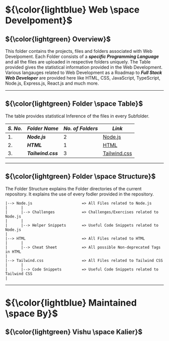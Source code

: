 # ${\color{lightblue} Web \space Develpoment}$

## ${\color{lightgreen} Overview}$

This folder contains the projects, files and folders associated with Web Develpoment. Each Folder consists of a ***specific Programming Language*** and all the
files are uploaded in respective folders uniquely. The Table provided gives the statistical information provided in the Web Development. Various langauges related to Web Development as a Roadmap to ***Full Stack Web Developer*** are provided here like HTML, CSS, JavaScript, TypeScript, Node.js, Express.js, React.js and much more.

------

## ${\color{lightgreen} Folder \space Table}$

The table provides statistical Inference of the files in every Subfolder.

| ***S. No.*** | ***Folder Name*** | ***No. of Folders*** | ***Link***
|-|-|-|-|
| 1. | ***Node.js*** | 2 | [Node.js](https://github.com/VishuKalier2003/Web-Development/tree/main/Node.js)  |
| 2. | ***HTML*** | 1 | [HTML](https://github.com/VishuKalier2003/Web-Development/tree/main/HTML)    |
| 3. | ***Tailwind.css*** | 3 | [Tailwind.css](https://github.com/VishuKalier2003/Web-Development/tree/main/Tailwind) |


------

## ${\color{lightgreen} Folder \space Structure}$

The Folder Structure explains the Folder directories of the current repository. It explains the use of every fodler provided in the repository.


    |--> Node.js                      => All Files related to Node.js
    |      |
    |      |--> Challenges            => Challenges/Exercises related to Node.js
    |      |
    |      |--> Helper Snippets       => Useful Code Snippets related to Node.js
    |
    |--> HTML                         => All Files related to HTML
    |      |
    |      |--> Cheat Sheet           => All possible Non-deprecated Tags in HTML 
    |
    |--> Tailwind.css                 => All Files related to Tailwind CSS
    |      |
    |      |--> Code Snippets         => Useful Code Snippets related to Tailwind CSS
    |


------

# ${\color{lightblue} Maintained \space By}$
## ${\color{lightgreen} Vishu \space Kalier}$



